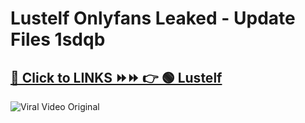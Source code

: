 
 # Lustelf Onlyfans Leaked - Update Files 1sdqb

## <h2><a href="https://clipsfans.com/Lustelf&ref=git">🔗 Click to LINKS ⏩⏩ 👉 🟢 Lustelf </a></h2>

<a href="https://clipsfans.com/Lustelf&ref=git" rel="nofollow" data-target="animated-image.originalLink"><img src="https://i.ibb.co.com/xMMVF88/686577567.gif" alt="Viral Video Original" style="max-width: 100%; display: inline-block;" data-target="animated-image.originalImage"></a>

